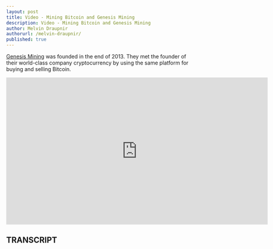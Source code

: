```yaml
---
layout: post
title: Video - Mining Bitcoin and Genesis Mining
description: Video - Mining Bitcoin and Genesis Mining
author: Melvin Draupnir
authorurl: /melvin-draupnir/ 
published: true
---
```


<p><a href="/genesis-mining-review/">Genesis Mining</a> was founded in the end of 2013. They met the founder of their world-class company cryptocurrency by using the same platform for buying and selling Bitcoin.</p>

<center><iframe width="700" height="394" src="https://www.youtube.com/embed/B_x0hpLDx3M" frameborder="0" allowfullscreen></iframe></center>

<h2>TRANSCRIPT</h2>
